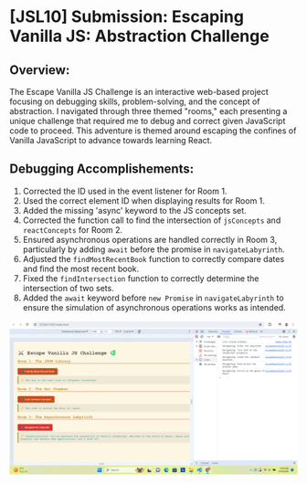 # [JSL10] Submission: Escaping Vanilla JS: Abstraction Challenge

## Overview:
The Escape Vanilla JS Challenge is an interactive web-based project focusing on debugging skills, problem-solving, and the concept of abstraction. I navigated through three themed "rooms," each presenting a unique challenge that required me to debug and correct given JavaScript code to proceed. This adventure is themed around escaping the confines of Vanilla JavaScript to advance towards learning React.

## Debugging Accomplishements:

1. Corrected the ID used in the event listener for Room 1.
2. Used the correct element ID when displaying results for Room 1.
3. Added the missing 'async' keyword to the JS concepts set.
4. Corrected the function call to find the intersection of `jsConcepts` and `reactConcepts` for Room 2.
5. Ensured asynchronous operations are handled correctly in Room 3, particularly by adding `await` before the promise in `navigateLabyrinth`.
6. Adjusted the `findMostRecentBook` function to correctly compare dates and find the most recent book.
7. Fixed the `findIntersection` function to correctly determine the intersection of two sets.
8. Added the `await` keyword before `new Promise` in `navigateLabyrinth` to ensure the simulation of asynchronous operations works as intended.

![alt text](MyJSL10Solution.png)
